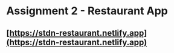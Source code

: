 # Assignment 2 - Restaurant App
## [https://stdn-restaurant.netlify.app](https://stdn-restaurant.netlify.app)